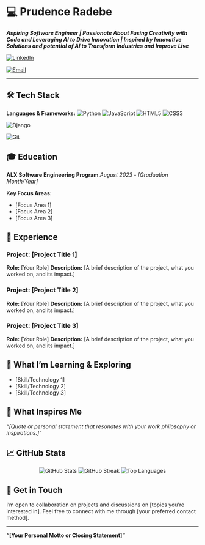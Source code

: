 # 💻 **Prudence Radebe**

**_Aspiring Software Engineer | Passionate About Fusing Creativity with Code and Leveraging AI to Drive Innovation | Inspired by Innovative Solutions and potential of AI to Transform Industries and Improve Live_**

[![LinkedIn](https://img.shields.io/badge/-LinkedIn-blue?style=flat&logo=Linkedin&logoColor=white)](https://www.linkedin.com/in/prudence-radebe-736b08241/)
<!-- [![Portfolio](https://img.shields.io/badge/-Portfolio-orange?style=flat&logo=google-chrome&logoColor=white)](https://yourportfolio.com) -->
[![Email](https://img.shields.io/badge/-Email-c14438?style=flat&logo=Gmail&logoColor=white)](mailto:missphumy@gmail.com)

---

## 🛠 **Tech Stack**

**Languages & Frameworks:**
![Python](https://img.shields.io/badge/-Python-333?style=flat&logo=python)
![JavaScript](https://img.shields.io/badge/-JavaScript-333?style=flat&logo=javascript)
![HTML5](https://img.shields.io/badge/-HTML5-333?style=flat&logo=html5)
![CSS3](https://img.shields.io/badge/-CSS3-333?style=flat&logo=css3)
<!-- ![React](https://img.shields.io/badge/-React-333?style=flat&logo=react) -->
![Django](https://img.shields.io/badge/-Django-333?style=flat&logo=django)
<!-- ![Flask](https://img.shields.io/badge/-Flask-333?style=flat&logo=flask) -->
<!-- ![SQL](https://img.shields.io/badge/-SQL-333?style=flat&logo=postgresql) -->
![Git](https://img.shields.io/badge/-Git-333?style=flat&logo=git)

## 🎓 **Education**

**ALX Software Engineering Program**
_August 2023 - [Graduation Month/Year]_

**Key Focus Areas:**
- [Focus Area 1]
- [Focus Area 2]
- [Focus Area 3]

## 💼 **Experience**

### **Project: [Project Title 1]**
**Role:** [Your Role]
**Description:** [A brief description of the project, what you worked on, and its impact.]

### **Project: [Project Title 2]**
**Role:** [Your Role]
**Description:** [A brief description of the project, what you worked on, and its impact.]

### **Project: [Project Title 3]**
**Role:** [Your Role]
**Description:** [A brief description of the project, what you worked on, and its impact.]

## 🌱 **What I’m Learning & Exploring**
- [Skill/Technology 1]
- [Skill/Technology 2]
- [Skill/Technology 3]

## 🌟 **What Inspires Me**
_“[Quote or personal statement that resonates with your work philosophy or inspirations.]”_

## 📈 **GitHub Stats**
<p align="center">
  <img src="https://github-readme-stats.vercel.app/api?username=yourusername&show_icons=true&theme=radical" alt="GitHub Stats">
  <img src="https://github-readme-streak-stats.herokuapp.com/?user=yourusername&theme=radical" alt="GitHub Streak">
  <img src="https://github-readme-stats.vercel.app/api/top-langs/?username=yourusername&layout=compact&theme=radical" alt="Top Languages">
</p>

## 💬 **Get in Touch**
I’m open to collaboration on projects and discussions on [topics you’re interested in]. Feel free to connect with me through [your preferred contact method].

---

**“[Your Personal Motto or Closing Statement]”**
